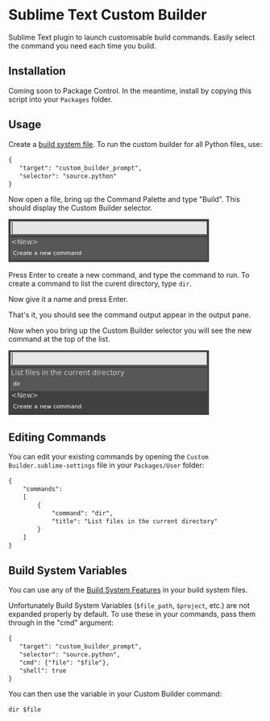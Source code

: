 Sublime Text Custom Builder
===========================

Sublime Text plugin to launch customisable build commands. Easily select the command you need each time you build.

Installation
------------

Coming soon to Package Control. In the meantime, install by copying this script into your ```Packages``` folder.

Usage
-----

Create a [build system file](http://docs.sublimetext.info/en/latest/file_processing/build_systems.html). 
To run the custom builder for all Python files, use:
```
{
   "target": "custom_builder_prompt",
   "selector": "source.python"
}
```

Now open a file, bring up the Command Palette and type "Build". This should display the Custom Builder selector.

![Empty Custom Builder selector](https://github.com/sneakypete81/images/raw/master/sublime_custom_builder_screenshot_empty.png)

Press Enter to create a new command, and type the command to run. 
To create a command to list the curent directory, type ```dir```.

Now give it a name and press Enter.

That's it, you should see the command output appear in the output pane.

Now when you bring up the Custom Builder selector you will see the new command at the top of the list.

![Custom Builder selector](https://github.com/sneakypete81/images/raw/master/sublime_custom_builder_screenshot_single.png)

Editing Commands
----------------

You can edit your existing commands by opening the ```Custom Builder.sublime-settings``` file in your ```Packages/User``` folder:

```
{
	"commands":
	[
		{
			"command": "dir",
			"title": "List files in the current directory"
		}
	]
}
```

Build System Variables
----------------------

You can use any of the [Build System Features](http://docs.sublimetext.info/en/latest/reference/build_systems.html) in your build system files.

Unfortunately Build System Variables (```$file_path```, ```$project```, etc.) are not expanded properly by default. To use these in your commands, pass them through in the "cmd" argument:

```
{
   "target": "custom_builder_prompt",
   "selector": "source.python",
   "cmd": {"file": "$file"},
   "shell": true
}
```

You can then use the variable in your Custom Builder command:
```
dir $file
```
